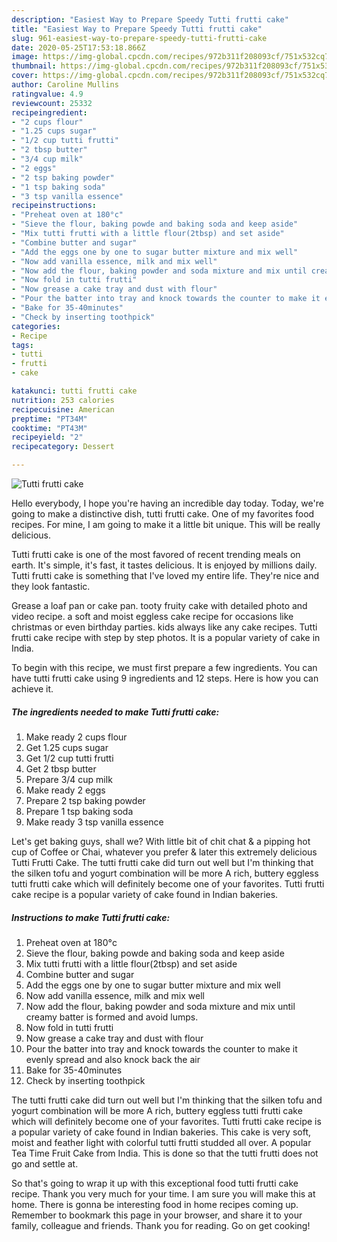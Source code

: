 ```yaml
---
description: "Easiest Way to Prepare Speedy Tutti frutti cake"
title: "Easiest Way to Prepare Speedy Tutti frutti cake"
slug: 961-easiest-way-to-prepare-speedy-tutti-frutti-cake
date: 2020-05-25T17:53:18.866Z
image: https://img-global.cpcdn.com/recipes/972b311f208093cf/751x532cq70/tutti-frutti-cake-recipe-main-photo.jpg
thumbnail: https://img-global.cpcdn.com/recipes/972b311f208093cf/751x532cq70/tutti-frutti-cake-recipe-main-photo.jpg
cover: https://img-global.cpcdn.com/recipes/972b311f208093cf/751x532cq70/tutti-frutti-cake-recipe-main-photo.jpg
author: Caroline Mullins
ratingvalue: 4.9
reviewcount: 25332
recipeingredient:
- "2 cups flour"
- "1.25 cups sugar"
- "1/2 cup tutti frutti"
- "2 tbsp butter"
- "3/4 cup milk"
- "2 eggs"
- "2 tsp baking powder"
- "1 tsp baking soda"
- "3 tsp vanilla essence"
recipeinstructions:
- "Preheat oven at 180°c"
- "Sieve the flour, baking powde and baking soda and keep aside"
- "Mix tutti frutti with a little flour(2tbsp) and set aside"
- "Combine butter and sugar"
- "Add the eggs one by one to sugar butter mixture and mix well"
- "Now add vanilla essence, milk and mix well"
- "Now add the flour, baking powder and soda mixture and mix until creamy batter is formed and avoid lumps."
- "Now fold in tutti frutti"
- "Now grease a cake tray and dust with flour"
- "Pour the batter into tray and knock towards the counter to make it evenly spread and also knock back the air"
- "Bake for 35-40minutes"
- "Check by inserting toothpick"
categories:
- Recipe
tags:
- tutti
- frutti
- cake

katakunci: tutti frutti cake 
nutrition: 253 calories
recipecuisine: American
preptime: "PT34M"
cooktime: "PT43M"
recipeyield: "2"
recipecategory: Dessert

---
```



![Tutti frutti cake](https://img-global.cpcdn.com/recipes/972b311f208093cf/751x532cq70/tutti-frutti-cake-recipe-main-photo.jpg)

Hello everybody, I hope you're having an incredible day today. Today, we're going to make a distinctive dish, tutti frutti cake. One of my favorites food recipes. For mine, I am going to make it a little bit unique. This will be really delicious.

Tutti frutti cake is one of the most favored of recent trending meals on earth. It's simple, it's fast, it tastes delicious. It is enjoyed by millions daily. Tutti frutti cake is something that I've loved my entire life. They're nice and they look fantastic.

Grease a loaf pan or cake pan. tooty fruity cake with detailed photo and video recipe. a soft and moist eggless cake recipe for occasions like christmas or even birthday parties. kids always like any cake recipes. Tutti frutti cake recipe with step by step photos. It is a popular variety of cake in India.


To begin with this recipe, we must first prepare a few ingredients. You can have tutti frutti cake using 9 ingredients and 12 steps. Here is how you can achieve it.

<!--inarticleads1-->

##### The ingredients needed to make Tutti frutti cake:

1. Make ready 2 cups flour
1. Get 1.25 cups sugar
1. Get 1/2 cup tutti frutti
1. Get 2 tbsp butter
1. Prepare 3/4 cup milk
1. Make ready 2 eggs
1. Prepare 2 tsp baking powder
1. Prepare 1 tsp baking soda
1. Make ready 3 tsp vanilla essence


Let&#39;s get baking guys, shall we? With little bit of chit chat &amp; a pipping hot cup of Coffee or Chai, whatever you prefer &amp; later this extremely delicious Tutti Frutti Cake. The tutti frutti cake did turn out well but I&#39;m thinking that the silken tofu and yogurt combination will be more A rich, buttery eggless tutti frutti cake which will definitely become one of your favorites. Tutti frutti cake recipe is a popular variety of cake found in Indian bakeries. 

<!--inarticleads2-->

##### Instructions to make Tutti frutti cake:

1. Preheat oven at 180°c
1. Sieve the flour, baking powde and baking soda and keep aside
1. Mix tutti frutti with a little flour(2tbsp) and set aside
1. Combine butter and sugar
1. Add the eggs one by one to sugar butter mixture and mix well
1. Now add vanilla essence, milk and mix well
1. Now add the flour, baking powder and soda mixture and mix until creamy batter is formed and avoid lumps.
1. Now fold in tutti frutti
1. Now grease a cake tray and dust with flour
1. Pour the batter into tray and knock towards the counter to make it evenly spread and also knock back the air
1. Bake for 35-40minutes
1. Check by inserting toothpick


The tutti frutti cake did turn out well but I&#39;m thinking that the silken tofu and yogurt combination will be more A rich, buttery eggless tutti frutti cake which will definitely become one of your favorites. Tutti frutti cake recipe is a popular variety of cake found in Indian bakeries. This cake is very soft, moist and feather light with colorful tutti frutti studded all over. A popular Tea Time Fruit Cake from India. This is done so that the tutti frutti does not go and settle at. 

So that's going to wrap it up with this exceptional food tutti frutti cake recipe. Thank you very much for your time. I am sure you will make this at home. There is gonna be interesting food in home recipes coming up. Remember to bookmark this page in your browser, and share it to your family, colleague and friends. Thank you for reading. Go on get cooking!
